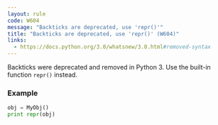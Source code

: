 ```yaml
---
layout: rule
code: W604
message: "Backticks are deprecated, use 'repr()'"
title: "Backticks are deprecated, use 'repr()' (W604)"
links:
  - https://docs.python.org/3.0/whatsnew/3.0.html#removed-syntax
---
```


Backticks were deprecated and removed in Python 3. Use the built-in function `repr()` instead.

### Example

```python
obj = MyObj()
print repr(obj)
```

